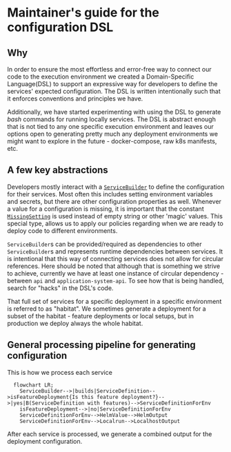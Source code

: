 # Maintainer's guide for the configuration DSL

## Why
In order to ensure the most effortless and error-free way to connect our code to the execution environment we created a Domain-Specific Language(DSL) to support an expressive way for developers to define the services' expected configuration. The DSL is written intentionally such that it enforces conventions and principles we have.

Additionally, we have started experimenting with using the DSL to generate _bash_ commands for running locally services. The DSL is abstract enough that is not tied to any one specific execution environment and leaves our options open to generating pretty much any deployment environments we might want to explore in the future - docker-compose, raw k8s manifests, etc.  

## A few key abstractions
Developers mostly interact with a [`ServiceBuilder`](dsl.ts) to define the configuration for their services. Most often this includes setting environment variables and secrets, but there are other configuration properties as well. Whenever a value for a configuration is missing, it is important that the constant [`MissingSetting`](types/input-types.ts#L10) is used instead of empty string or other 'magic' values. This special type, allows us to apply our policies regarding when we are ready to deploy code to different environments.

`ServiceBuilder`s can be provided/required as dependencies to other `ServiceBuilder`s and represents runtime dependencies between services. It is intentional that this way of connecting services does not allow for circular references. Here should be noted that although that is something we strive to achieve, currently we have at least one instance of circular dependency - between `api` and `application-system-api`. To see how that is being handled, search for "hacks" in the DSL's code.

That full set of services for a specific deployment in a specific environment is referred to as "habitat". We sometimes generate a deployment for a subset of the habitat - feature deployments or local setups, but in production we deploy always the whole habitat.

## General processing pipeline for generating configuration

This is how we process each service

```mermaid
  flowchart LR;
    ServiceBuilder-->|builds|ServiceDefinition-->isFeatureDeployment{Is this feature deployment?}-->|yes|B(ServiceDefinition with features)-->ServiceDefinitionForEnv
    isFeatureDeployment-->|no|ServiceDefinitionForEnv
    ServiceDefinitionForEnv-->HelmValue-->HelmOutput
    ServiceDefinitionForEnv-->Localrun-->LocalhostOutput    
```

After each service is processed, we generate a combined output for the deployment configuration.
